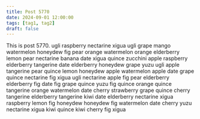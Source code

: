 ```yaml
---
title: Post 5770
date: 2024-09-01 12:00:00
tags: [tag1, tag2]
draft: false
---
```

This is post 5770.
ugli
raspberry
nectarine
xigua
ugli
grape
mango
watermelon
honeydew
fig
pear
orange
watermelon
orange
elderberry
lemon
pear
nectarine
banana
date
xigua
quince
zucchini
apple
raspberry
elderberry
tangerine
date
elderberry
honeydew
grape
yuzu
ugli
apple
tangerine
pear
quince
lemon
honeydew
apple
watermelon
apple
date
grape
quince
nectarine
fig
xigua
ugli
nectarine
apple
fig
pear
elderberry
elderberry
fig
date
fig
grape
quince
yuzu
fig
quince
orange
quince
tangerine
orange
watermelon
date
cherry
strawberry
grape
quince
cherry
tangerine
elderberry
tangerine
kiwi
date
elderberry
nectarine
xigua
raspberry
lemon
fig
honeydew
honeydew
fig
watermelon
date
cherry
yuzu
nectarine
xigua
kiwi
quince
kiwi
cherry
fig
xigua
